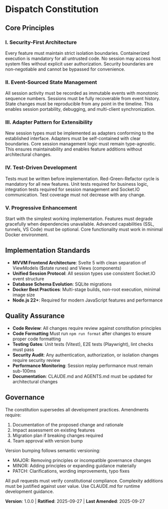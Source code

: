 <!-- Sync Impact Report
Version change: 0.0.0 → 1.0.0 (initial constitution creation)
Added sections:
- Core Principles (5 principles defined)
- Implementation Standards
- Quality Assurance
- Governance
Templates requiring updates: (to be verified)
✅ plan-template.md - references Constitution Check
✅ spec-template.md - compatible with current structure
✅ tasks-template.md - compatible with task categorization
✅ agent file templates - no outdated references found
-->

# Dispatch Constitution

## Core Principles

### I. Security-First Architecture
Every feature must maintain strict isolation boundaries. Containerized execution is mandatory for all untrusted code. No session may access host system files without explicit user authorization. Security boundaries are non-negotiable and cannot be bypassed for convenience.

### II. Event-Sourced State Management
All session activity must be recorded as immutable events with monotonic sequence numbers. Sessions must be fully recoverable from event history. State changes must be reproducible from any point in the timeline. This enables session portability, debugging, and multi-client synchronization.

### III. Adapter Pattern for Extensibility
New session types must be implemented as adapters conforming to the established interface. Adapters must be self-contained with clear boundaries. Core session management logic must remain type-agnostic. This ensures maintainability and enables feature additions without architectural changes.

### IV. Test-Driven Development
Tests must be written before implementation. Red-Green-Refactor cycle is mandatory for all new features. Unit tests required for business logic, integration tests required for session management and Socket.IO communication. Test coverage must not decrease with any change.

### V. Progressive Enhancement
Start with the simplest working implementation. Features must degrade gracefully when dependencies unavailable. Advanced capabilities (SSL, tunnels, VS Code) must be optional. Core functionality must work in minimal Docker environment.

## Implementation Standards

- **MVVM Frontend Architecture**: Svelte 5 with clean separation of ViewModels ($state runes) and Views (components)
- **Unified Session Protocol**: All session types use consistent Socket.IO event structure
- **Database Schema Evolution**: SQLite migrations
- **Docker Best Practices**: Multi-stage builds, non-root execution, minimal image size
- **Node.js 22+**: Required for modern JavaScript features and performance

## Quality Assurance

- **Code Review**: All changes require review against constitution principles
- **Code Formatting** Must run `npm run format` after changes to ensure proper code formatting
- **Testing Gates**: Unit tests (Vitest), E2E tests (Playwright), lint checks must pass
- **Security Audit**: Any authentication, authorization, or isolation changes require security review
- **Performance Monitoring**: Session replay performance must remain sub-100ms
- **Documentation**: CLAUDE.md and AGENTS.md must be updated for architectural changes

## Governance

The constitution supersedes all development practices. Amendments require:
1. Documentation of the proposed change and rationale
2. Impact assessment on existing features
3. Migration plan if breaking changes required
4. Team approval with version bump

Version bumping follows semantic versioning:
- MAJOR: Removing principles or incompatible governance changes
- MINOR: Adding principles or expanding guidance materially
- PATCH: Clarifications, wording improvements, typo fixes

All pull requests must verify constitutional compliance. Complexity additions must be justified against user value. Use CLAUDE.md for runtime development guidance.

**Version**: 1.0.0 | **Ratified**: 2025-09-27 | **Last Amended**: 2025-09-27